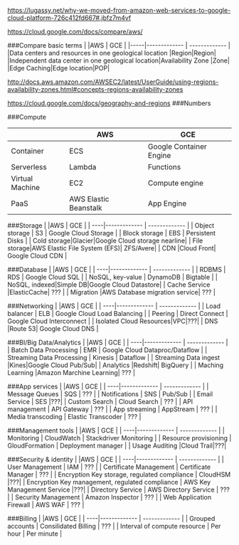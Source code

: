 https://lugassy.net/why-we-moved-from-amazon-web-services-to-google-cloud-platform-726c412fd667#.jbfz7m4vf

https://cloud.google.com/docs/compare/aws/


###Compare basic terms
| |AWS  | GCE |
|-----|------------- | ------------- |
|Data centers and resources in one geological location |Region|Region|
|Independent data center in one geological location|Availability Zone	|Zone|
|Edge Caching|Edge location|POP|

http://docs.aws.amazon.com/AWSEC2/latest/UserGuide/using-regions-availability-zones.html#concepts-regions-availability-zones

https://cloud.google.com/docs/geography-and-regions
###Numbers



###Compute

| |AWS  | GCE |
| ----|------------- | ------------- |
| Container | ECS | Google Container Engine  |
| Serverless | Lambda  | Functions |
| Virtual Machine|EC2|Compute engine|
| PaaS|AWS Elastic Beanstalk| App Engine|

###Storage
| |AWS  | GCE |
| ----|------------- | ------------- |
| Object storage | S3 | Google Cloud Storage  |
| Block storage | EBS  | Persistent Disks |
| Cold storage|Glacier|Google Cloud storage nearline|
| File storage|AWS Elastic File System (EFS)| ZFS/Avere|
| CDN |Cloud Front| Google Cloud CDN |


###Database
| |AWS  | GCE |
| ----|------------- | ------------- |
| RDBMS | RDS | Google Cloud SQL  |
| NoSQL, key-value | DynamoDB  | Bigtable |
| NoSQL, indexed|Simple DB|Google Cloud Datastore|
| Cache Service |ElasticCache| ??? |
| Migration |AWS Database migration service| ??? |

###Networking
| |AWS  | GCE |
| ----|------------- | ------------- |
| Load balancer | ELB | Google Cloud Load Balancing  |
| Peering | Direct Connect  | Google Cloud Interconnect |
| Isolated Cloud Resources|VPC|???|
| DNS |Route 53| Google Cloud DNS |

###BI/Big Data/Analytics
| |AWS  | GCE |
| ----|------------- | ------------- |
| Batch Data Processing | EMR | Google Cloud Dataproc/Dataflow  |
| Streaming Data Processing | Kinesis  | Dataflow |
| Streaming Data ingest |Kines|Google Cloud Pub/Sub|
| Analytics |Redshift| BigQuery |
| Maching Learning |Amazon Marchine Learning| ??? |

###App services
| |AWS  | GCE |
| ----|------------- | ------------- |
| Message Queues | SQS | ???  |
| Notifications | SNS  | Pub/Sub |
| Email Service | SES  |???|
| Custom Search | Cloud Search | ??? |
| API management | API Gateway | ??? |
| App streaming | AppStream | ??? |
| Media transcoding | Elastic Transcoder | ??? |


###Management tools
| |AWS  | GCE |
| ----|------------- | ------------- |
| Monitoring | CloudWatch | Stackdriver Monitoring  |
| Resource provisioning | GloudFormation  | Deployment manager |
| Usage Auditing |Cloud Trail|???|


###Security & identity
| |AWS  | GCE |
| ----|------------- | ------------- |
| User Management | IAM | ???  |
| Certificate Management | Certificate Manager  | ??? |
| Encryption Key storage, regulated compliance | CloudHSM |???|
| Encryption Key management, regulated compliance | AWS Key Management Service |???|
| Directory Service | AWS Directory Service  | ??? |
| Security Management | Amazon Inspector  | ??? |
| Web Application Firewall | AWS WAF  | ??? |

###Billing
| |AWS  | GCE |
| ----|------------- | ------------- |
| Grouped accounts | Consilidated Billing | ???  |
| Interval of compute resource  | Per hour  | Per minute |
